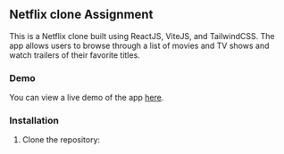 ## Netflix clone Assignment

This is a Netflix clone built using ReactJS, ViteJS, and TailwindCSS. The app allows users to browse through a list of movies and TV shows and watch trailers of their favorite titles.

### Demo

You can view a live demo of the app [here](https://netflix999.netlify.app/).

### Installation

1. Clone the repository:
